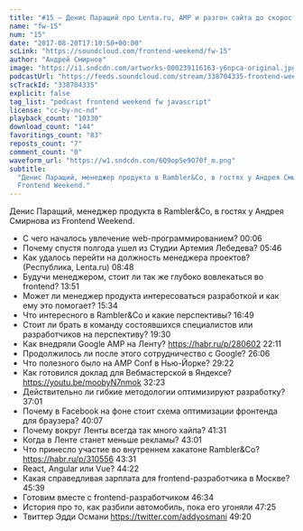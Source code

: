 ```yaml
---
title: "#15 – Денис Паращий про Lenta.ru, AMP и разгон сайта до скорости света"
name: "fw-15"
num: "15"
date: "2017-08-20T17:10:50+00:00"
scLink: "https://soundcloud.com/frontend-weekend/fw-15"
author: "Андрей Смирнов"
image: "https://i1.sndcdn.com/artworks-000239116163-y6npca-original.jpg"
podcastUrl: "https://feeds.soundcloud.com/stream/338704335-frontend-weekend-fw-15.m4a"
scTrackId: "338704335"
explicit: false
tag_list: "podcast frontend weekend fw javascript"
license: "cc-by-nc-nd"
playback_count: "10330"
download_count: "144"
favoritings_count: "83"
reposts_count: "7"
comment_count: "0"
waveform_url: "https://w1.sndcdn.com/6Q9opSe9O70f_m.png"
subtitle:
  "Денис Паращий, менеджер продукта в Rambler&Co, в гостях у Андрея Смирнова из
  Frontend Weekend."
---
```


Денис Паращий, менеджер продукта в Rambler&Co, в гостях у Андрея Смирнова из
Frontend Weekend.

- С чего началось увлечение web-программированием?
  <timecode sec="6">00:06</timecode>
- Почему спустя полгода ушел из Студии Артемия Лебедева?
  <timecode sec="346">05:46</timecode>
- Как удалось перейти на должность менеджера проектов? (Республика, Lenta.ru)
  <timecode sec="528">08:48</timecode>
- Будучи менеджером, стоит ли так же глубоко вовлекаться во frontend?
  <timecode sec="831">13:51</timecode>
- Может ли менеджер продукта интересоваться разработкой и как ему это помогает?
  <timecode sec="934">15:34</timecode>
- Что интересного в Rambler&Co и какие перспективы?
  <timecode sec="1009">16:49</timecode>
- Стоит ли брать в команду состоявшихся специалистов или разработчиков на
  перспективу? <timecode sec="1170">19:30</timecode>
- Как внедряли Google AMP на Ленту? <https://habr.ru/p/280602>
  <timecode sec="1331">22:11</timecode>
- Продолжилось ли после этого сотрудничество с Google?
  <timecode sec="1566">26:06</timecode>
- Что полезного было на AMP Conf в Нью-Йорке?
  <timecode sec="1762">29:22</timecode>
- Как готовился доклад для Вебмастерской в Яндексе?
  <https://youtu.be/moobyN7nmok> <timecode sec="1943">32:23</timecode>
- Действительно ли гибкие методологии оптимизируют разработку?
  <timecode sec="2221">37:01</timecode>
- Почему в Facebook на фоне стоит схема оптимизации фронтенда для браузера?
  <timecode sec="2407">40:07</timecode>
- Почему вокруг Ленты всегда так много хайпа?
  <timecode sec="2491">41:31</timecode>
- Когда в Ленте станет меньше рекламы? <timecode sec="2581">43:01</timecode>
- Что принесло участие во внутреннем хакатоне Rambler&Co?
  <https://habr.ru/p/310556> <timecode sec="2611">43:31</timecode>
- React, Angular или Vue? <timecode sec="2662">44:22</timecode>
- Какая справедливая зарплата для frontend-разработчика в Москве?
  <timecode sec="2739">45:39</timecode>
- Готовим вместе с frontend-разработчиком <timecode sec="2794">46:34</timecode>
- История про то, как разбили автомобиль, пока его угоняли
  <timecode sec="2845">47:25</timecode>
- Твиттер Эдди Османи <https://twitter.com/addyosmani>
  <timecode sec="2960">49:20</timecode>
